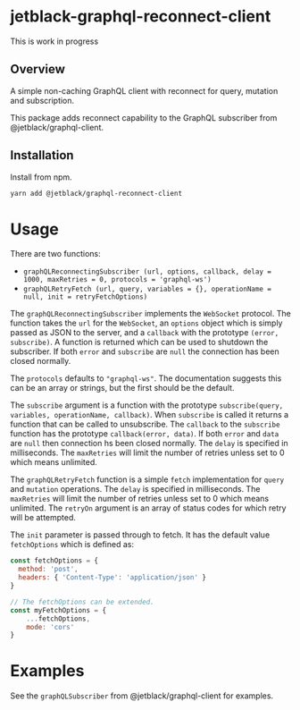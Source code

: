 # jetblack-graphql-reconnect-client

This is work in progress

## Overview

A simple non-caching GraphQL client with reconnect for query, mutation and subscription.

This package adds reconnect capability to the GraphQL subscriber from @jetblack/graphql-client.

## Installation

Install from npm.

```bash
yarn add @jetblack/graphql-reconnect-client
```

# Usage

There are two functions:

 * `graphQLReconnectingSubscriber (url, options, callback, delay = 1000, maxRetries = 0, protocols = 'graphql-ws')`
 * `graphQLRetryFetch (url, query, variables = {}, operationName = null, init = retryFetchOptions)`

The `graphQLReconnectingSubscriber` implements the `WebSocket` protocol. The function takes the
`url` for the `WebSocket`, an `options` object which is simply passed as JSON to the
server, and a `callback` with the prototype `(error, subscribe)`. A function is returned
which can be used to shutdown the subscriber.
If both `error` and `subscribe` are `null` the connection has been closed normally.

The `protocols` defaults to `"graphql-ws"`. The documentation suggests this can be an array or strings, but the first should be the default.

The `subscribe` argument is a function with the prototype `subscribe(query, variables, operationName, callback)`.
When `subscribe` is called it returns a function that can be called to unsubscribe.
The `callback` to the `subscribe` function has the prototype `callback(error, data)`. If
both `error` and `data` are `null` then connection hs been closed normally.
The `delay` is specified in milliseconds. The `maxRetries`
will limit the number of retries unless set to 0 which means unlimited.

The `graphQLRetryFetch` function is a simple `fetch` implementation for `query` and `mutation` operations.
The `delay` is specified in milliseconds. The `maxRetries`
 will limit the number of retries unless set to 0 which means unlimited.
 The `retryOn` argument is an array of status codes for which retry will be attempted.

The `init` parameter is passed through to fetch. It has the default value `fetchOptions` which is defined as:

```js
const fetchOptions = {
  method: 'post',
  headers: { 'Content-Type': 'application/json' }
}

// The fetchOptions can be extended.
const myFetchOptions = {
    ...fetchOptions,
    mode: 'cors'
}
```

# Examples

See the `graphQLSubscriber` from @jetblack/graphql-client for examples.